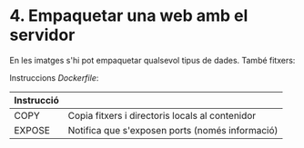 # 4. Empaquetar una web amb el servidor

En les imatges s'hi pot empaquetar qualsevol tipus de dades. També fitxers:

Instruccions _Dockerfile_:

| Instrucció |                                                 |
| ---------- | ----------------------------------------------- |
| COPY       | Copia fitxers i directoris locals al contenidor |
| EXPOSE     | Notifica que s'exposen ports (només informació) |
